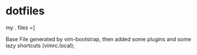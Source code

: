 # dotfiles
my . files =]

Base File generated by vim-bootstrap, then added some plugins and some lazy shortcuts (vimrc.local);
